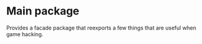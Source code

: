 # Main package
Provides a facade package that reexports a few things that are useful when game hacking.